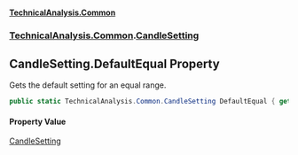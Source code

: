#### [TechnicalAnalysis\.Common](Atypical.TechnicalAnalysis.Common.md 'Atypical\.TechnicalAnalysis\.Common')
### [TechnicalAnalysis\.Common](Atypical.TechnicalAnalysis.Common.md#TechnicalAnalysis.Common 'TechnicalAnalysis\.Common').[CandleSetting](CandleSetting.md 'TechnicalAnalysis\.Common\.CandleSetting')

## CandleSetting\.DefaultEqual Property

Gets the default setting for an equal range\.

```csharp
public static TechnicalAnalysis.Common.CandleSetting DefaultEqual { get; }
```

#### Property Value
[CandleSetting](CandleSetting.md 'TechnicalAnalysis\.Common\.CandleSetting')